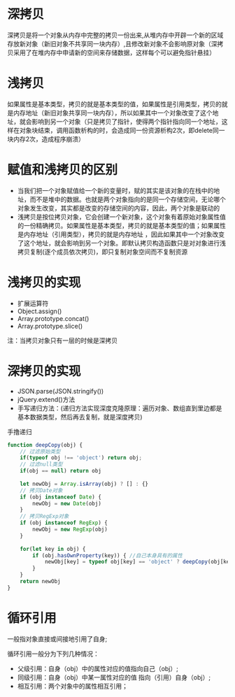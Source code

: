 # 深拷贝

​		深拷贝是将一个对象从内存中完整的拷贝一份出来,从堆内存中开辟一个新的区域存放新对象（新旧对象不共享同一块内存）,且修改新对象不会影响原对象（深拷贝采用了在堆内存中申请新的空间来存储数据，这样每个可以避免指针悬挂）

# 浅拷贝

​		如果属性是基本类型，拷贝的就是基本类型的值，如果属性是引用类型，拷贝的就是内存地址（新旧对象共享同一块内存），所以如果其中一个对象改变了这个地址，就会影响到另一个对象（只是拷贝了指针，使得两个指针指向同一个地址，这样在对象块结束，调用函数析构的时，会造成同一份资源析构2次，即delete同一块内存2次，造成程序崩溃）

# 赋值和浅拷贝的区别

- 当我们把一个对象赋值给一个新的变量时，赋的其实是该对象的在栈中的地址，而不是堆中的数据。也就是两个对象指向的是同一个存储空间，无论哪个对象发生改变，其实都是改变的存储空间的内容，因此，两个对象是联动的
- 浅拷贝是按位拷贝对象，它会创建一个新对象，这个对象有着原始对象属性值的一份精确拷贝。如果属性是基本类型，拷贝的就是基本类型的值；如果属性是内存地址（引用类型），拷贝的就是内存地址 ，因此如果其中一个对象改变了这个地址，就会影响到另一个对象。即默认拷贝构造函数只是对对象进行浅拷贝复制(逐个成员依次拷贝)，即只复制对象空间而不复制资源

# 浅拷贝的实现

- 扩展运算符
- Object.assign()
- Array.prototype.concat()
- Array.prototype.slice()

注：当拷贝对象只有一层的时候是深拷贝

# 深拷贝的实现

- JSON.parse(JSON.stringify())
- jQuery.extend()方法
- 手写递归方法：(递归方法实现深度克隆原理：遍历对象、数组直到里边都是基本数据类型，然后再去复制，就是深度拷贝)

手撸递归

```js
function deepCopy(obj) {
    // 过滤原始类型
    if(typeof obj !== 'object') return obj;
    // 过滤null类型
    if(obj == null) return obj
    
    let newObj = Array.isArray(obj) ? [] : {}
    // 拷贝Date对象
    if (obj instanceof Date) {
        newObj = new Date(obj)
    }
    // 拷贝RegExp对象
    if (obj instanceof RegExp) {
        newObj = new RegExp(obj)
    }
    
    for(let key in obj) {
        if (obj.hasOwnProperty(key)) { //自己本身具有的属性
            newObj[key] = typeof obj[key] == 'object' ? deepCopy(obj[key]) : obj[key];
        }
    }
    return newObj
}
```



# 循环引用

一般指对象直接或间接地引用了自身;

循环引用一般分为下列几种情况：

- 父级引用：自身（obj）中的属性对应的值指向自己（obj）;
- 同级引用：自身（obj）中某一属性对应的值 指向（引用）自身（obj）;
- 相互引用：两个对象中的属性相互引用；